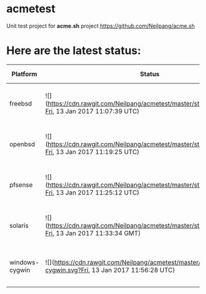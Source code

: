 # acmetest
Unit test project for **acme.sh** project https://github.com/Neilpang/acme.sh



# Here are the latest status:

| Platform | Status| Last Run Time| Comments|
-----------|-------|--------------|---------|
|freebsd| ![](https://cdn.rawgit.com/Neilpang/acmetest/master/status/freebsd.svg?Fri, 13 Jan 2017 11:07:39 UTC)| Fri, 13 Jan 2017 11:07:39 UTC| [Passed](https://github.com/Neilpang/acmetest/blob/master/logs/freebsd.out) |
|openbsd| ![](https://cdn.rawgit.com/Neilpang/acmetest/master/status/openbsd.svg?Fri, 13 Jan 2017 11:19:25 UTC)| Fri, 13 Jan 2017 11:19:25 UTC| [Failed](https://github.com/Neilpang/acmetest/blob/master/logs/openbsd.out) |
|pfsense| ![](https://cdn.rawgit.com/Neilpang/acmetest/master/status/pfsense.svg?Fri, 13 Jan 2017 11:25:12 UTC)| Fri, 13 Jan 2017 11:25:12 UTC| [Passed](https://github.com/Neilpang/acmetest/blob/master/logs/pfsense.out) |
|solaris| ![](https://cdn.rawgit.com/Neilpang/acmetest/master/status/solaris.svg?Fri, 13 Jan 2017 11:33:34 GMT)| Fri, 13 Jan 2017 11:33:34 GMT| [Passed](https://github.com/Neilpang/acmetest/blob/master/logs/solaris.out) |
|windows-cygwin| ![](https://cdn.rawgit.com/Neilpang/acmetest/master/status/windows-cygwin.svg?Fri, 13 Jan 2017 11:56:28 UTC)| Fri, 13 Jan 2017 11:56:28 UTC| [Passed](https://github.com/Neilpang/acmetest/blob/master/logs/windows-cygwin.out) |
